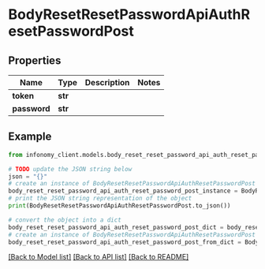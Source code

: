 # BodyResetResetPasswordApiAuthResetPasswordPost


## Properties

Name | Type | Description | Notes
------------ | ------------- | ------------- | -------------
**token** | **str** |  | 
**password** | **str** |  | 

## Example

```python
from infonomy_client.models.body_reset_reset_password_api_auth_reset_password_post import BodyResetResetPasswordApiAuthResetPasswordPost

# TODO update the JSON string below
json = "{}"
# create an instance of BodyResetResetPasswordApiAuthResetPasswordPost from a JSON string
body_reset_reset_password_api_auth_reset_password_post_instance = BodyResetResetPasswordApiAuthResetPasswordPost.from_json(json)
# print the JSON string representation of the object
print(BodyResetResetPasswordApiAuthResetPasswordPost.to_json())

# convert the object into a dict
body_reset_reset_password_api_auth_reset_password_post_dict = body_reset_reset_password_api_auth_reset_password_post_instance.to_dict()
# create an instance of BodyResetResetPasswordApiAuthResetPasswordPost from a dict
body_reset_reset_password_api_auth_reset_password_post_from_dict = BodyResetResetPasswordApiAuthResetPasswordPost.from_dict(body_reset_reset_password_api_auth_reset_password_post_dict)
```
[[Back to Model list]](../README.md#documentation-for-models) [[Back to API list]](../README.md#documentation-for-api-endpoints) [[Back to README]](../README.md)



